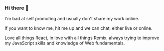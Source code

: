 ### Hi there 👋

I'm bad at self promoting and usually don't share my work online.

If you want to know me, hit me up and we can chat, either live or online.

Love all things React, in love with all things Remix, always trying to improve my JavaScript skills and knowledge of Web fundamentals.
<!--
**jporfirio/jporfirio** is a ✨ _special_ ✨ repository because its `README.md` (this file) appears on your GitHub profile.

Here are some ideas to get you started:

- 🔭 I’m currently working on ...
- 🌱 I’m currently learning ...
- 👯 I’m looking to collaborate on ...
- 🤔 I’m looking for help with ...
- 💬 Ask me about ...
- 📫 How to reach me: ...
- 😄 Pronouns: ...
- ⚡ Fun fact: ...
-->
